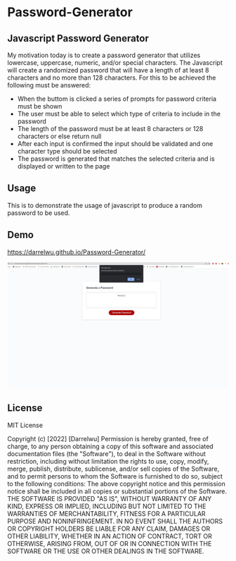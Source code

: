 # Password-Generator

## Javascript Password Generator

My motivation today is to create a password generator that utilizes lowercase, uppercase, numeric, and/or special characters. The Javascript will create a randomized password that will have a length of at least 8 characters and no more than 128 characters. For this to be achieved the following must be answered:
 
 
* When the buttom is clicked a series of prompts for password criteria must be shown
* The user must be able to select which type of criteria to include in the password
* The length of the password must be at least 8 characters or 128 characters or else return null
* After each input is confirmed the input should be validated and one character type should be selected
* The password is generated that matches the selected criteria and is displayed or written to the page

## Usage
This is to demonstrate the usage of javascript to produce a random password to be used. 
 
## Demo
https://darrelwu.github.io/Password-Generator/

 
<img src="./assets/images/password.jpg">

 
## License
 
MIT License
 
Copyright (c) [2022] [Darrelwu]
Permission is hereby granted, free of charge, to any person obtaining a copy of this software and associated documentation files (the "Software"), to deal in the Software without restriction, including without limitation the rights to use, copy, modify, merge, publish, distribute, sublicense, and/or sell copies of the Software, and to permit persons to whom the Software is furnished to do so, subject to the following conditions:
The above copyright notice and this permission notice shall be included in all copies or substantial portions of the Software.
THE SOFTWARE IS PROVIDED "AS IS", WITHOUT WARRANTY OF ANY KIND, EXPRESS OR IMPLIED, INCLUDING BUT NOT LIMITED TO THE WARRANTIES OF MERCHANTABILITY, FITNESS FOR A PARTICULAR PURPOSE AND NONINFRINGEMENT. IN NO EVENT SHALL THE AUTHORS OR COPYRIGHT HOLDERS BE LIABLE FOR ANY CLAIM, DAMAGES OR OTHER LIABILITY, WHETHER IN AN ACTION OF CONTRACT, TORT OR OTHERWISE, ARISING FROM, OUT OF OR IN CONNECTION WITH THE SOFTWARE OR THE USE OR OTHER DEALINGS IN THE SOFTWARE.